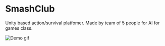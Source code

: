 # SmashClub
Unity based action/survival platfomer. Made by team of 5 people for AI for games class.

![Demo gif](../../Smashclub.gif)


